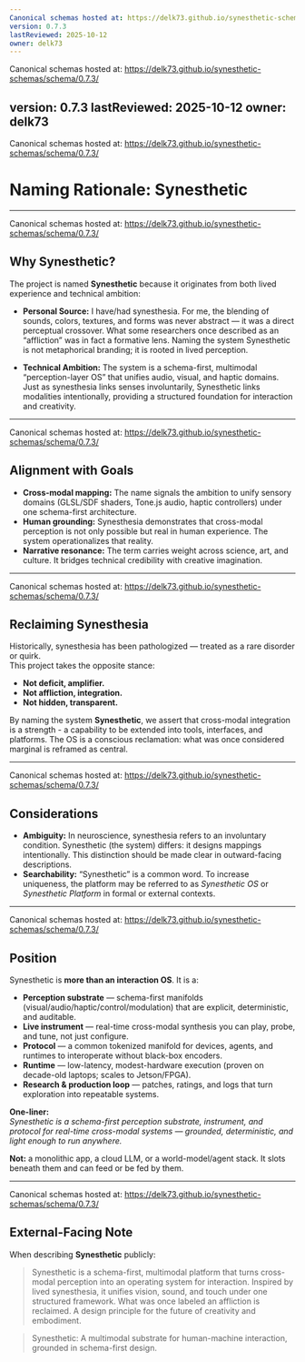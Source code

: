 ```yaml
---
Canonical schemas hosted at: https://delk73.github.io/synesthetic-schemas/schema/0.7.3/
version: 0.7.3
lastReviewed: 2025-10-12
owner: delk73
---
```

Canonical schemas hosted at: https://delk73.github.io/synesthetic-schemas/schema/0.7.3/

version: 0.7.3
lastReviewed: 2025-10-12
owner: delk73
---
Canonical schemas hosted at: https://delk73.github.io/synesthetic-schemas/schema/0.7.3/
# Naming Rationale: Synesthetic

---
Canonical schemas hosted at: https://delk73.github.io/synesthetic-schemas/schema/0.7.3/

## Why Synesthetic?

The project is named **Synesthetic** because it originates from both lived experience and technical ambition:

- **Personal Source:** I have/had synesthesia. For me, the blending of sounds, colors, textures, and forms was never abstract — it was a direct perceptual crossover. What some researchers once described as an “affliction” was in fact a formative lens. Naming the system Synesthetic is not metaphorical branding; it is rooted in lived perception.  

- **Technical Ambition:** The system is a schema-first, multimodal “perception-layer OS” that unifies audio, visual, and haptic domains. Just as synesthesia links senses involuntarily, Synesthetic links modalities intentionally, providing a structured foundation for interaction and creativity.

---
Canonical schemas hosted at: https://delk73.github.io/synesthetic-schemas/schema/0.7.3/

## Alignment with Goals

- **Cross-modal mapping:** The name signals the ambition to unify sensory domains (GLSL/SDF shaders, Tone.js audio, haptic controllers) under one schema-first architecture.  
- **Human grounding:** Synesthesia demonstrates that cross-modal perception is not only possible but real in human experience. The system operationalizes that reality.  
- **Narrative resonance:** The term carries weight across science, art, and culture. It bridges technical credibility with creative imagination.

---
Canonical schemas hosted at: https://delk73.github.io/synesthetic-schemas/schema/0.7.3/

## Reclaiming Synesthesia

Historically, synesthesia has been pathologized — treated as a rare disorder or quirk.  
This project takes the opposite stance:

- **Not deficit, amplifier.**  
- **Not affliction, integration.**  
- **Not hidden, transparent.**

By naming the system **Synesthetic**, we assert that cross-modal integration is a strength - a capability to be extended into tools, interfaces, and platforms. The OS is a conscious reclamation: what was once considered marginal is reframed as central.

---
Canonical schemas hosted at: https://delk73.github.io/synesthetic-schemas/schema/0.7.3/

## Considerations

- **Ambiguity:** In neuroscience, synesthesia refers to an involuntary condition. Synesthetic (the system) differs: it designs mappings intentionally. This distinction should be made clear in outward-facing descriptions.  
- **Searchability:** “Synesthetic” is a common word. To increase uniqueness, the platform may be referred to as *Synesthetic OS* or *Synesthetic Platform* in formal or external contexts.

---
Canonical schemas hosted at: https://delk73.github.io/synesthetic-schemas/schema/0.7.3/

## Position

Synesthetic is **more than an interaction OS**. It is a:

- **Perception substrate** — schema-first manifolds (visual/audio/haptic/control/modulation) that are explicit, deterministic, and auditable.
- **Live instrument** — real-time cross-modal synthesis you can play, probe, and tune, not just configure.
- **Protocol** — a common tokenized manifold for devices, agents, and runtimes to interoperate without black-box encoders.
- **Runtime** — low-latency, modest-hardware execution (proven on decade-old laptops; scales to Jetson/FPGA).
- **Research & production loop** — patches, ratings, and logs that turn exploration into repeatable systems.

**One-liner:**  
*Synesthetic is a schema-first perception substrate, instrument, and protocol for real-time cross-modal systems — grounded, deterministic, and light enough to run anywhere.*

**Not:** a monolithic app, a cloud LLM, or a world-model/agent stack. It slots beneath them and can feed or be fed by them.

---
Canonical schemas hosted at: https://delk73.github.io/synesthetic-schemas/schema/0.7.3/

## External-Facing Note

When describing **Synesthetic** publicly:

> Synesthetic is a schema-first, multimodal platform that turns cross-modal perception into an operating system for interaction.
> Inspired by lived synesthesia, it unifies vision, sound, and touch under one structured framework.
> What was once labeled an affliction is reclaimed. A design principle for the future of creativity and embodiment.

> Synesthetic: A multimodal substrate for human-machine interaction, grounded in schema-first design.